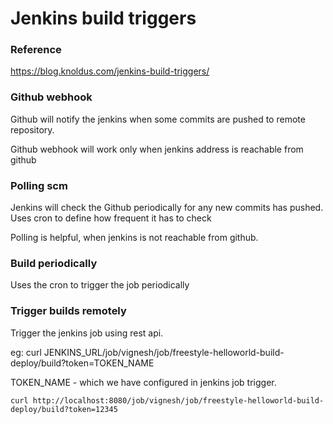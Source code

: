 # Jenkins build triggers

### Reference
https://blog.knoldus.com/jenkins-build-triggers/

### Github webhook
Github will notify the jenkins when some commits are pushed to remote repository.

Github webhook will work only when jenkins address is reachable from github

### Polling scm
Jenkins will check the Github periodically for any new commits has pushed. Uses cron to define how frequent it has to check

Polling is helpful, when jenkins is not reachable from github.

### Build periodically
Uses the cron to trigger the job periodically

### Trigger builds remotely
Trigger the jenkins job using rest api.

eg: curl JENKINS_URL/job/vignesh/job/freestyle-helloworld-build-deploy/build?token=TOKEN_NAME

TOKEN_NAME - which we have configured in jenkins job trigger.
```
curl http://localhost:8080/job/vignesh/job/freestyle-helloworld-build-deploy/build?token=12345
```
